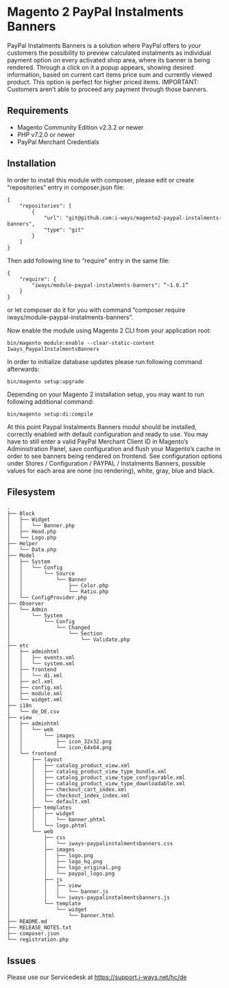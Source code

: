 # Magento 2 PayPal Instalments Banners

PayPal Instalments Banners is a solution where PayPal offers to your customers the possibility to preview calculated instalments as individual payment option on every activated shop area, where its banner is being rendered. Through a click on it a popup appears, showing desired information, based on current cart items price sum and currently viewed product. This option is perfect for higher priced items.
IMPORTANT: Customers aren’t able to proceed any payment through those banners.


## Requirements

- Magento Community Edition v2.3.2 or newer
- PHP v7.2.0 or newer
- PayPal Merchant Credentials


## Installation

In order to install this module with composer, please edit or create “repositories” entry in composer.json file:

```
{
	"repositories": [
		{
			"url": "git@github.com:i-ways/magento2-paypal-instalments-banners",
			"type": "git"
		}
	]
}
```

Then add following line to “require” entry in the same file:

```
{
	"require": {
		"iways/module-paypal-instalments-banners": “~1.0.1”
	}
}
```

or let composer do it for you with command “composer require iways/module-paypal-instalments-banners”.


Now enable the module using Magento 2 CLI from your application root:

```
bin/magento module:enable --clear-static-content Iways_PaypalInstalmentsBanners
```

In order to initialize database updates please run following command afterwards:

```
bin/magento setup:upgrade
```

Depending on your Magento 2 installation setup, you may want to run following additional command:

```
bin/magento setup:di:compile
```


At this point Paypal Instalments Banners modul should be installed, correctly enabled with default configuration and ready to use.
You may have to still enter a valid PayPal Merchant Client ID in Magento’s Administration Panel, save configuration and flush your Magento’s cache in order to see banners being rendered on frontend.
See configuration options under Stores / Configuration / PAYPAL / Instalments Banners, possible values for each area are none (no rendering), white, gray, blue and black.


## Filesystem

```
.
├── Block
│   ├── Widget
│   │   └── Banner.php
│   ├── Head.php
│   └── Logo.php
├── Helper
│   └── Data.php
├── Model
│   ├── System
│   │   └── Config
│   │       └── Source
│   │           └── Banner
│   │               ├── Color.php
│   │               └── Ratio.php
│   └── ConfigProvider.php
├── Observer
│   └── Admin
│       └── System
│           └── Config
│               └── Changed
│                   └── Section
│                       └── Validate.php
├── etc
│   ├── adminhtml
│   │   ├── events.xml
│   │   └── system.xml
│   ├── frontend
│   │   └── di.xml
│   ├── acl.xml
│   ├── config.xml
│   ├── module.xml
│   └── widget.xml
├── i18n
│   └── de_DE.csv
├── view
│   ├── adminhtml
│   │   └── web
│   │       └── images
│   │           ├── icon_32x32.png
│   │           └── icon_64x64.png
│   └── frontend
│       ├── layout
│       │   ├── catalog_product_view.xml
│       │   ├── catalog_product_view_type_bundle.xml
│       │   ├── catalog_product_view_type_configurable.xml
│       │   ├── catalog_product_view_type_downloadable.xml
│       │   ├── checkout_cart_index.xml
│       │   ├── checkout_index_index.xml
│       │   └── default.xml
│       ├── templates
│       │   ├── widget
│       │   │   └── banner.phtml
│       │   └── logo.phtml
│       └── web
│           ├── css
│           │   └── iways-paypalinstalmentsbanners.css
│           ├── images
│           │   ├── logo.png
│           │   ├── logo_hq.png
│           │   ├── logo_original.png
│           │   └── paypal_logo.png
│           ├── js
│           │   ├── view
│           │   │   └── banner.js
│           │   └── iways-paypalinstalmentsbanners.js
│           └── template
│               └── widget
│                   └── banner.html
├── README.md
├── RELEASE_NOTES.txt
├── composer.json
└── registration.php
```


## Issues

Please use our Servicedesk at https://support.i-ways.net/hc/de
